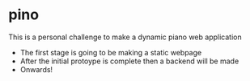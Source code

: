 # pino
This is a personal challenge to make a dynamic piano web application

* The first stage is going to be making a static webpage
* After the initial protoype is complete then a backend will be made
* Onwards! 
